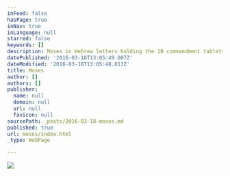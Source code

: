 ```yaml
---
inFeed: false
hasPage: true
inNav: true
inLanguage: null
starred: false
keywords: []
description: Moses in Hebrew letters holding the 10 commandment tablets
datePublished: '2016-03-18T13:05:49.007Z'
dateModified: '2016-03-18T13:05:48.813Z'
title: Moses
author: []
authors: []
publisher:
  name: null
  domain: null
  url: null
  favicon: null
sourcePath: _posts/2016-03-18-moses.md
published: true
url: moses/index.html
_type: WebPage

---
```

![](https://the-grid-user-content.s3-us-west-2.amazonaws.com/615cd065-601e-4864-8e26-973d2d2a87c2.jpg)